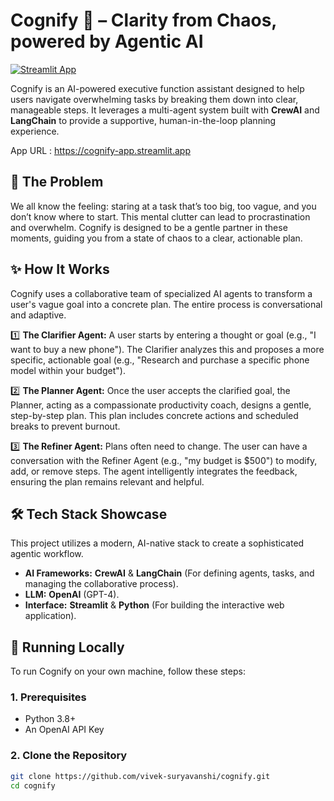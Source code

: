 # Cognify 🧠 – Clarity from Chaos, powered by Agentic AI

[![Streamlit App](https://static.streamlit.io/badges/streamlit_badge_black_white.svg)](https://cognify-app.streamlit.app)

Cognify is an AI-powered executive function assistant designed to help users navigate overwhelming tasks by breaking them down into clear, manageable steps. It leverages a multi-agent system built with **CrewAI** and **LangChain** to provide a supportive, human-in-the-loop planning experience.

App URL : https://cognify-app.streamlit.app

## 🤔 The Problem

We all know the feeling: staring at a task that’s too big, too vague, and you don’t know where to start. This mental clutter can lead to procrastination and overwhelm. Cognify is designed to be a gentle partner in these moments, guiding you from a state of chaos to a clear, actionable plan.

## ✨ How It Works

Cognify uses a collaborative team of specialized AI agents to transform a user's vague goal into a concrete plan. The entire process is conversational and adaptive.

1️⃣ **The Clarifier Agent:** A user starts by entering a thought or goal (e.g., "I want to buy a new phone"). The Clarifier analyzes this and proposes a more specific, actionable goal (e.g., "Research and purchase a specific phone model within your budget").

2️⃣ **The Planner Agent:** Once the user accepts the clarified goal, the Planner, acting as a compassionate productivity coach, designs a gentle, step-by-step plan. This plan includes concrete actions and scheduled breaks to prevent burnout.

3️⃣ **The Refiner Agent:** Plans often need to change. The user can have a conversation with the Refiner Agent (e.g., "my budget is $500") to modify, add, or remove steps. The agent intelligently integrates the feedback, ensuring the plan remains relevant and helpful.

## 🛠️ Tech Stack Showcase

This project utilizes a modern, AI-native stack to create a sophisticated agentic workflow.

* **AI Frameworks:** **CrewAI** & **LangChain** (For defining agents, tasks, and managing the collaborative process).
* **LLM:** **OpenAI** (GPT-4).
* **Interface:** **Streamlit** & **Python** (For building the interactive web application).

## 🚀 Running Locally

To run Cognify on your own machine, follow these steps:

### 1. Prerequisites
* Python 3.8+
* An OpenAI API Key

### 2. Clone the Repository
```bash
git clone https://github.com/vivek-suryavanshi/cognify.git
cd cognify
